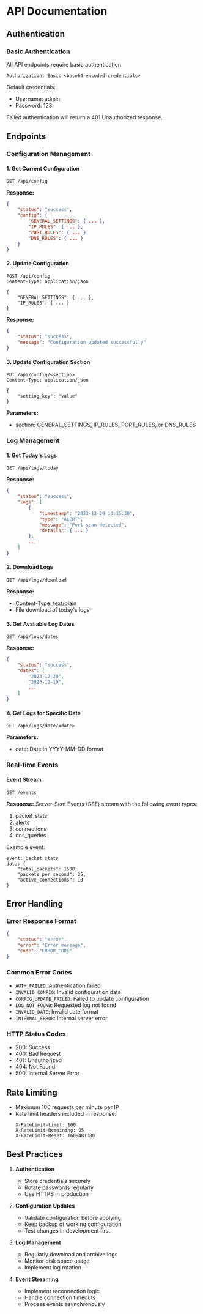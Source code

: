 # API Documentation

## Authentication

### Basic Authentication
All API endpoints require basic authentication.

```
Authorization: Basic <base64-encoded-credentials>
```

Default credentials:
- Username: admin
- Password: 123

Failed authentication will return a 401 Unauthorized response.

## Endpoints

### Configuration Management

#### 1. Get Current Configuration
```http
GET /api/config
```

**Response:**
```json
{
    "status": "success",
    "config": {
        "GENERAL_SETTINGS": { ... },
        "IP_RULES": { ... },
        "PORT_RULES": { ... },
        "DNS_RULES": { ... }
    }
}
```

#### 2. Update Configuration
```http
POST /api/config
Content-Type: application/json

{
    "GENERAL_SETTINGS": { ... },
    "IP_RULES": { ... }
}
```

**Response:**
```json
{
    "status": "success",
    "message": "Configuration updated successfully"
}
```

#### 3. Update Configuration Section
```http
PUT /api/config/<section>
Content-Type: application/json

{
    "setting_key": "value"
}
```

**Parameters:**
- section: GENERAL_SETTINGS, IP_RULES, PORT_RULES, or DNS_RULES

### Log Management

#### 1. Get Today's Logs
```http
GET /api/logs/today
```

**Response:**
```json
{
    "status": "success",
    "logs": [
        {
            "timestamp": "2023-12-20 10:15:30",
            "type": "ALERT",
            "message": "Port scan detected",
            "details": { ... }
        },
        ...
    ]
}
```

#### 2. Download Logs
```http
GET /api/logs/download
```

**Response:**
- Content-Type: text/plain
- File download of today's logs

#### 3. Get Available Log Dates
```http
GET /api/logs/dates
```

**Response:**
```json
{
    "status": "success",
    "dates": [
        "2023-12-20",
        "2023-12-19",
        ...
    ]
}
```

#### 4. Get Logs for Specific Date
```http
GET /api/logs/date/<date>
```

**Parameters:**
- date: Date in YYYY-MM-DD format

### Real-time Events

#### Event Stream
```http
GET /events
```

**Response:**
Server-Sent Events (SSE) stream with the following event types:
1. packet_stats
2. alerts
3. connections
4. dns_queries

Example event:
```
event: packet_stats
data: {
    "total_packets": 1500,
    "packets_per_second": 25,
    "active_connections": 10
}
```

## Error Handling

### Error Response Format
```json
{
    "status": "error",
    "error": "Error message",
    "code": "ERROR_CODE"
}
```

### Common Error Codes
- `AUTH_FAILED`: Authentication failed
- `INVALID_CONFIG`: Invalid configuration data
- `CONFIG_UPDATE_FAILED`: Failed to update configuration
- `LOG_NOT_FOUND`: Requested log not found
- `INVALID_DATE`: Invalid date format
- `INTERNAL_ERROR`: Internal server error

### HTTP Status Codes
- 200: Success
- 400: Bad Request
- 401: Unauthorized
- 404: Not Found
- 500: Internal Server Error

## Rate Limiting

- Maximum 100 requests per minute per IP
- Rate limit headers included in response:
  ```
  X-RateLimit-Limit: 100
  X-RateLimit-Remaining: 95
  X-RateLimit-Reset: 1608481380
  ```

## Best Practices

1. **Authentication**
   - Store credentials securely
   - Rotate passwords regularly
   - Use HTTPS in production

2. **Configuration Updates**
   - Validate configuration before applying
   - Keep backup of working configuration
   - Test changes in development first

3. **Log Management**
   - Regularly download and archive logs
   - Monitor disk space usage
   - Implement log rotation

4. **Event Streaming**
   - Implement reconnection logic
   - Handle connection timeouts
   - Process events asynchronously
